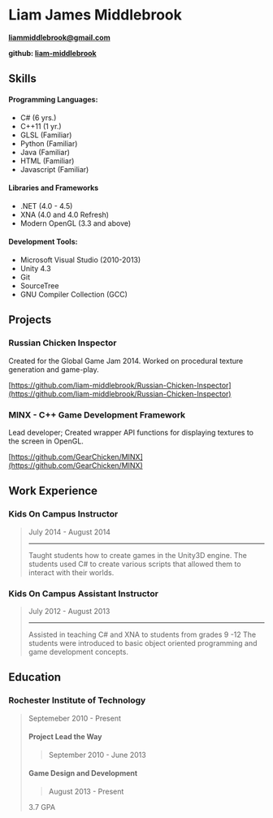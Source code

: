 Liam James Middlebrook
===================
**[liammiddlebrook@gmail.com](mailto:liammiddlebrook@gmail.com)**

**github: [liam-middlebrook](https://github.com/liam-middlebrook)**

## Skills
#### Programming Languages:
* C# (6 yrs.)
* C++11 (1 yr.)
* GLSL (Familiar)
* Python (Familiar)
* Java (Familiar)
* HTML (Familiar)
* Javascript (Familiar)

#### Libraries and Frameworks
* .NET (4.0 - 4.5)
* XNA (4.0 and 4.0 Refresh)
* Modern OpenGL (3.3 and above)

#### Development Tools:
* Microsoft Visual Studio (2010-2013)
* Unity 4.3
* Git
* SourceTree
* GNU Compiler Collection (GCC)

## Projects
### Russian Chicken Inspector
Created for the Global Game Jam 2014. Worked on procedural texture generation and game-play.

[https://github.com/liam-middlebrook/Russian-Chicken-Inspector](https://github.com/liam-middlebrook/Russian-Chicken-Inspector)

### MINX - C++ Game Development Framework
Lead developer; Created wrapper API functions for displaying textures to the screen in OpenGL.

[https://github.com/GearChicken/MINX](https://github.com/GearChicken/MINX)

## Work Experience
### Kids On Campus Instructor
> July 2014 - August 2014
>
> ------------------
> Taught students how to create games in the Unity3D engine.
> The students used C# to create various scripts that allowed them
> to interact with their worlds.

### Kids On Campus Assistant Instructor
> July 2012 - August 2013
>
> ------------------
> Assisted in teaching C# and XNA to students from grades 9 -12
> The students were introduced to basic object oriented programming
> and game development concepts.

## Education
### Rochester Institute of Technology
> Septemeber 2010 - Present
>
> #### Project Lead the Way
>> September 2010 - June 2013
>
> #### Game Design and Development
>> August 2013 - Present
>
>3.7 GPA
